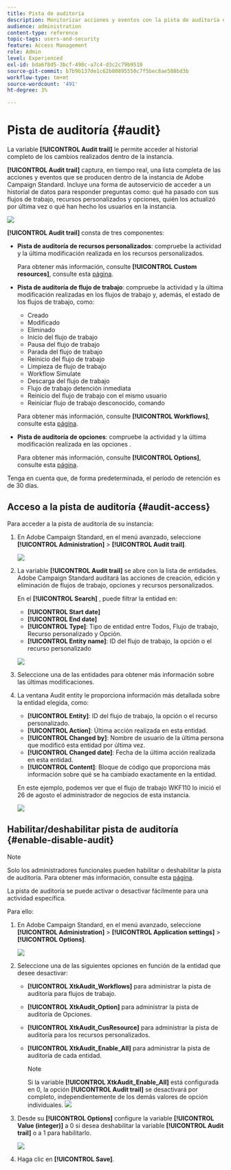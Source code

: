 ```yaml
---
title: Pista de auditoría
description: Monitorizar acciones y eventos con la pista de auditoría de Campaign
audience: administration
content-type: reference
topic-tags: users-and-security
feature: Access Management
role: Admin
level: Experienced
exl-id: bda6f8d5-3bcf-498c-a7c4-d3c2c79b9510
source-git-commit: b7b9b137de1c62b00895550c7f5bec8ae508bd3b
workflow-type: tm+mt
source-wordcount: '491'
ht-degree: 3%

---
```


# Pista de auditoría {#audit}

La variable **[!UICONTROL Audit trail]** le permite acceder al historial completo de los cambios realizados dentro de la instancia.

**[!UICONTROL Audit trail]** captura, en tiempo real, una lista completa de las acciones y eventos que se producen dentro de la instancia de Adobe Campaign Standard. Incluye una forma de autoservicio de acceder a un historial de datos para responder preguntas como: qué ha pasado con sus flujos de trabajo, recursos personalizados y opciones, quién los actualizó por última vez o qué han hecho los usuarios en la instancia.

![](assets/audit-trail.png)

**[!UICONTROL Audit trail]** consta de tres componentes:

* **Pista de auditoría de recursos personalizados**: compruebe la actividad y la última modificación realizada en los recursos personalizados.

   Para obtener más información, consulte **[!UICONTROL Custom resources]**, consulte esta [página](../../developing/using/key-steps-to-add-a-resource.md).

* **Pista de auditoría de flujo de trabajo**: compruebe la actividad y la última modificación realizadas en los flujos de trabajo y, además, el estado de los flujos de trabajo, como:

   * Creado
   * Modificado
   * Eliminado
   * Inicio del flujo de trabajo
   * Pausa del flujo de trabajo
   * Parada del flujo de trabajo
   * Reinicio del flujo de trabajo
   * Limpieza de flujo de trabajo
   * Workflow Simulate
   * Descarga del flujo de trabajo
   * Flujo de trabajo detención inmediata
   * Reinicio del flujo de trabajo con el mismo usuario
   * Reiniciar flujo de trabajo desconocido, comando

   Para obtener más información, consulte **[!UICONTROL Workflows]**, consulte esta [página](../../automating/using/get-started-workflows.md).

* **Pista de auditoría de opciones**: compruebe la actividad y la última modificación realizada en las opciones .

   Para obtener más información, consulte **[!UICONTROL Options]**, consulte esta [página](../../administration/using/about-campaign-standard-settings.md).

Tenga en cuenta que, de forma predeterminada, el período de retención es de 30 días.

## Acceso a la pista de auditoría {#audit-access}

Para acceder a la pista de auditoría de su instancia:

1. En Adobe Campaign Standard, en el menú avanzado, seleccione **[!UICONTROL Administration]** > **[!UICONTROL Audit trail]**.

   ![](assets/audit-trail.png)

1. La variable **[!UICONTROL Audit trail]** se abre con la lista de entidades. Adobe Campaign Standard auditará las acciones de creación, edición y eliminación de flujos de trabajo, opciones y recursos personalizados.

   En el **[!UICONTROL Search]** , puede filtrar la entidad en:

   * **[!UICONTROL Start date]**
   * **[!UICONTROL End date]**
   * **[!UICONTROL Type]**: Tipo de entidad entre Todos, Flujo de trabajo, Recurso personalizado y Opción.
   * **[!UICONTROL Entity name]**: ID del flujo de trabajo, la opción o el recurso personalizado

   ![](assets/audit-trail_2.png)

1. Seleccione una de las entidades para obtener más información sobre las últimas modificaciones.

1. La ventana Audit entity le proporciona información más detallada sobre la entidad elegida, como:

   * **[!UICONTROL Entity]**: ID del flujo de trabajo, la opción o el recurso personalizado.
   * **[!UICONTROL Action]**: Última acción realizada en esta entidad.
   * **[!UICONTROL Changed by]**: Nombre de usuario de la última persona que modificó esta entidad por última vez.
   * **[!UICONTROL Changed date]**: Fecha de la última acción realizada en esta entidad.
   * **[!UICONTROL Content]**: Bloque de código que proporciona más información sobre qué se ha cambiado exactamente en la entidad.

   En este ejemplo, podemos ver que el flujo de trabajo WKF110 lo inició el 26 de agosto el administrador de negocios de esta instancia.

   ![](assets/audit-trail_3.png)

## Habilitar/deshabilitar pista de auditoría {#enable-disable-audit}

>[!NOTE]
>
> Solo los administradores funcionales pueden habilitar o deshabilitar la pista de auditoría. Para obtener más información, consulte esta [página](../../administration/using/users-management.md#functional-administrators).

La pista de auditoría se puede activar o desactivar fácilmente para una actividad específica.

Para ello:

1. En Adobe Campaign Standard, en el menú avanzado, seleccione **[!UICONTROL Administration]** > **[!UICONTROL Application settings]** > **[!UICONTROL Options]**.

   ![](assets/audit-trail_4.png)

1. Seleccione una de las siguientes opciones en función de la entidad que desee desactivar:

   * **[!UICONTROL XtkAudit_Workflows]** para administrar la pista de auditoría para flujos de trabajo.
   * **[!UICONTROL XtkAudit_Option]** para administrar la pista de auditoría de Opciones.
   * **[!UICONTROL XtkAudit_CusResource]** para administrar la pista de auditoría para los recursos personalizados.
   * **[!UICONTROL XtkAudit_Enable_All]** para administrar la pista de auditoría de cada entidad.

      >[!NOTE]
      >
      >Si la variable **[!UICONTROL XtkAudit_Enable_All]** está configurada en 0, la opción **[!UICONTROL Audit trail]** se desactivará por completo, independientemente de los demás valores de opción individuales.
   ![](assets/audit-trail_5.png)

1. Desde su **[!UICONTROL Options]** configure la variable **[!UICONTROL Value (integer)]** a 0 si desea deshabilitar la variable **[!UICONTROL Audit trail]** o a 1 para habilitarlo.

   ![](assets/audit-trail_6.png)

1. Haga clic en **[!UICONTROL Save]**.
